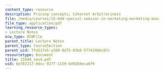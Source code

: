 ```yaml
---
content_type: resource
description: Pricing concepts; Coherent Arbitrariness
file: /media/courses/15-840-special-seminar-in-marketing-marketing-management-spring-2004/6e7672179dcc927f1159bd92b8eca6f9_15840_ses4.pdf
file_type: application/pdf
learning_resource_types:
- Lecture Notes
ocw_type: OCWFile
parent_title: Lecture Notes
parent_type: CourseSection
parent_uid: 7fa517e5-a3d9-8d75-03b8-577429bbc07c
resourcetype: Document
title: 15840_ses4.pdf
uid: 6e767217-9dcc-927f-1159-bd92b8eca6f9
---
```

